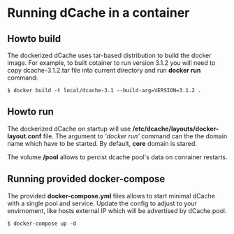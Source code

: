 Running dCache in a container
=============================

Howto build
-----------

The dockerized dCache uses tar-based distribution to build the docker image.
For example, to built cotainer to run version 3.1.2 you will need to copy
dcache-3.1.2.tar file into current directory and run __docker run__ command:

```
$ docker build -t local/dcache-3.1 --build-arg=VERSION=3.1.2 .
```


Howto run
---------

The dockerized dCache on startup will use **/etc/dcache/layouts/docker-layout.conf** file.
The argument to *'docker run'* command can the the domain name which have to be started.
By default, **core** domain is stared.


The volume **/pool** allows to percist dcache pool's data on conrainer restarts.


Running provided docker-compose
-------------------------------

The provided **docker-compose.yml** files allows to start minimal dCache with a single pool and service.
Update the config to adjust to your envirnoment, like hosts external IP which will be advertised by dCache
pool.

```
$ docker-compose up -d
```
